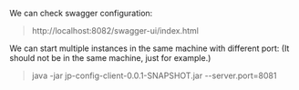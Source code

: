 We can check swagger configuration:
>http://localhost:8082/swagger-ui/index.html

We can start multiple instances in the same machine with different port:
(It should not be in the same machine, just for example.)

> java -jar jp-config-client-0.0.1-SNAPSHOT.jar --server.port=8081